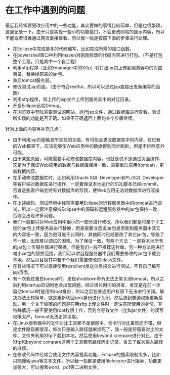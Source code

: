 # 在工作中遇到的问题

最近我经常要更改应用中的一些功能，其实要做的事情比较简单，但是也很繁琐，这里记录一下。由于只是实现一些小的功能接口，不会更改网站的显示内容，所以不能或者很难通过网页直接查看，所以我一般是按照下面的步骤进行处理。

* 在Eclipse中完成基本的代码编写，比如完成所需的接口函数。
* 在powershell窗口中利用maven对刚刚修改的代码内容进行打包。（不是打包整个工程，只是其中一个自工程）
* 利用sftp程序（比如Xmanager中的Xftp）将打出jar包上传到服务器中的对应目录，替换掉原来的jar包。
* 重启tomcat服务器。
* 修改测试jsp页面。（由于符合restful，所以可以通过jsp直接出发新编写的函数）
* 利用sftp程序，将上传的jsp文件上传到服务其中的对应目录。
* 开启Eclipse远程Debug。
* 在浏览器中登陆需要测试的网站，运行jsp文件，通过数据库进行查看，验证所实现的功能是否正确。如果不正确返回上面的某个步骤继续。

针对上面的内容再补充几点：

* 由于利用jsp页面触发所实现的功能，有可能会更改数据库中的内容，在已有的Web框架下，应该能够使Web应用中的数据得到同步刷新，但是不排除意外可能。
* 由于某些原因，可能需要手动修改数据库内容，也就是说不是通过页面操作，这是为了保证Web应用的数据与数据库保持一致，需要重启应用(tomcat)，更新数据内容。
* 在手动修改数据库时，比如利用Oracle SQL Developer和PL/SQL Developer等客户端对数据库进行操作，一定要保证本地运行的SQL脚本已经commit，否者这些客户端会持有对数据库的写锁，使Web应用无法对数据库进行写操作。
* 在上述编码、测试环境中经常需要用Eclipse对远程服务器中的tomcat进行调试，所以一定要注意保持Eclipse中的源码和远程服务器中的jar包保持一致，否则会出现许多问题。
* 我们一般都只对Web应用中很小的一部分进行修改，所以我们都是将某个子工程的jar包上传服务器进行替换，但是需要注意该jar包是否能和服务器中其它的内容相一致，因为很可能于此同时，其他同时已经更改了其它jar包，导致了不一致，出现难以调试的困难。为了保证一致，有两个方法：一是将本地所有的jar包上传服务器进行替换，但是我们一般不推荐这样做。另一种方法是进行减小jar包的替换范围，我们可以讲远程服务器中我们需要修改的jar包下载到本地，然后只替换其中若干个我们需要修改的class文件。
* 在有些情况下可以直接使用restclient发送消息报文进行测试，不有自己编写jsp页面。
* 有一次我在重启tomcat时，发现shutdown命令无法正常关闭tomcat，所以之后利用startup启动时也会出现问题，经过很长时间的排查，发现是在前一次启动tomcat时是用的root身份，所以之后在普通用户权限下无法进行关闭。解决办法比较简单，就是重新切回root身份进行关闭，然后退到普通权限重新启动。另一个关于权限的问题是在用sftp上传文件时一定注意所使用的身份，非特殊情况一般不要使用root权限上传，否则会导致文件（比如jar文件）的读写权限太严，tomcat无法正常读取。
* 在Linux服务器中的文件对比工具都不是很顺手，命令行对比虽然还不错，但是文件路径都很深，每次只是输入路径就麻烦死了，我一般是将需要对比的文件、文件夹利用Xftp下载到本地，然后使用beyond compare进行对比，由于Xftp和beyond compare这两个工具都有路径历史记录，省去了每次输入路径的麻烦。
* 在修改代码中经常会使用文件内容搜索功能，Eclipse的搜索限制太多，比如只能搜索java等文本文件，所以我一般都是使用filelocator进行搜索，功能更加强大，可以搜素word，pdf等二进制文件。
